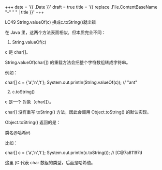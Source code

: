 +++
date = '{{ .Date }}'
draft = true
title = '{{ replace .File.ContentBaseName "-" " " | title }}'
+++

LC49 String.valueOf(c) 换成c.toString()就出错

在 Java 里，这两个方法表面相似，但本质完全不同：

1. String.valueOf(c)

c 是 char[]。

String.valueOf(char[]) 的重载方法会把整个字符数组转成字符串。

例如：

char[] c = {'a','n','t'};
System.out.println(String.valueOf(c)); // "ant"

2. c.toString()

c 是一个 对象（char[]）。

char[] 没有重写 toString() 方法，因此会调用 Object.toString() 的默认实现。

Object.toString() 返回的是：

类名@哈希码


比如：

char[] c = {'a','n','t'};
System.out.println(c.toString()); // [C@7a81197d


这里 [C 代表 char 数组的类型，后面是哈希值。